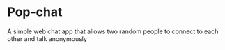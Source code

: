 # Pop-chat

A simple web chat app that allows two random people to connect to each other and talk anonymously
